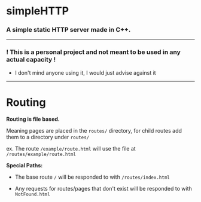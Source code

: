 
# simpleHTTP

### A simple static HTTP server made in C++.

---

### ! This is a personal project and not meant to be used in any actual capacity !

- I don't mind anyone using it, I would just advise against it

---

# Routing

  

**Routing is file based.**


Meaning pages are placed in the `routes/` directory, for child routes add them to a directory under `routes/`

  

ex. The route `/example/route.html` will use the file at `/routes/example/route.html`

  
**Special Paths:**
- The base route `/` will be responded to with `/routes/index.html`

- Any requests for routes/pages that don't exist will be responded to with `NotFound.html`